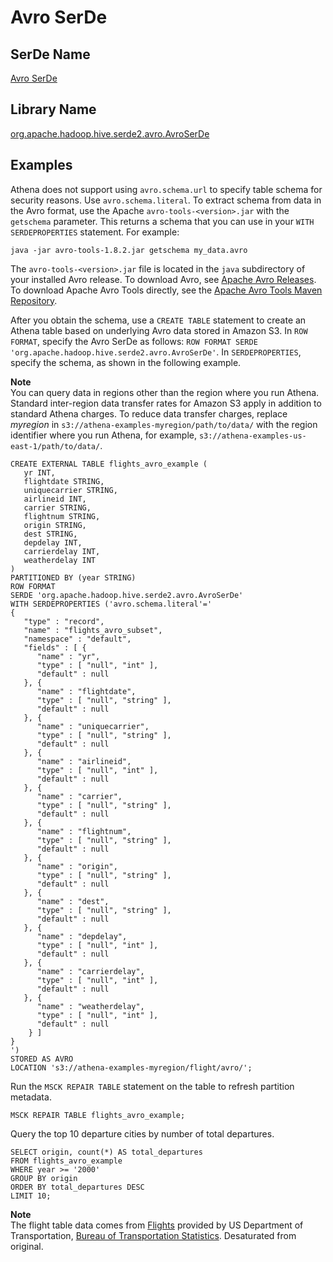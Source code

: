 # Avro SerDe<a name="avro"></a>

## SerDe Name<a name="serde-name"></a>

 [Avro SerDe](https://cwiki.apache.org/confluence/display/Hive/AvroSerDe) 

## Library Name<a name="library-name"></a>

 [org\.apache\.hadoop\.hive\.serde2\.avro\.AvroSerDe](https://cwiki.apache.org/confluence/display/Hive/AvroSerDe) 

## Examples<a name="examples"></a>

Athena does not support using `avro.schema.url` to specify table schema for security reasons\. Use `avro.schema.literal`\. To extract schema from data in the Avro format, use the Apache `avro-tools-<version>.jar` with the `getschema` parameter\. This returns a schema that you can use in your `WITH SERDEPROPERTIES` statement\. For example:

 `java -jar avro-tools-1.8.2.jar getschema my_data.avro` 

The `avro-tools-<version>.jar` file is located in the `java` subdirectory of your installed Avro release\. To download Avro, see [Apache Avro Releases](http://avro.apache.org/releases.html#Download)\. To download Apache Avro Tools directly, see the [Apache Avro Tools Maven Repository](https://mvnrepository.com/artifact/org.apache.avro/avro-tools)\.

After you obtain the schema, use a `CREATE TABLE` statement to create an Athena table based on underlying Avro data stored in Amazon S3\. In `ROW FORMAT`, specify the Avro SerDe as follows: `ROW FORMAT SERDE 'org.apache.hadoop.hive.serde2.avro.AvroSerDe'`\. In `SERDEPROPERTIES`, specify the schema, as shown in the following example\.

**Note**  
You can query data in regions other than the region where you run Athena\. Standard inter\-region data transfer rates for Amazon S3 apply in addition to standard Athena charges\. To reduce data transfer charges, replace *myregion* in `s3://athena-examples-myregion/path/to/data/` with the region identifier where you run Athena, for example, `s3://athena-examples-us-east-1/path/to/data/`\.

```
CREATE EXTERNAL TABLE flights_avro_example (
   yr INT,
   flightdate STRING,
   uniquecarrier STRING,
   airlineid INT,
   carrier STRING,
   flightnum STRING,
   origin STRING,
   dest STRING,
   depdelay INT,
   carrierdelay INT,
   weatherdelay INT
)
PARTITIONED BY (year STRING)
ROW FORMAT
SERDE 'org.apache.hadoop.hive.serde2.avro.AvroSerDe'
WITH SERDEPROPERTIES ('avro.schema.literal'='
{
   "type" : "record",
   "name" : "flights_avro_subset",
   "namespace" : "default",
   "fields" : [ {
      "name" : "yr",
      "type" : [ "null", "int" ],
      "default" : null
   }, {
      "name" : "flightdate",
      "type" : [ "null", "string" ],
      "default" : null
   }, {
      "name" : "uniquecarrier",
      "type" : [ "null", "string" ],
      "default" : null
   }, {
      "name" : "airlineid",
      "type" : [ "null", "int" ],
      "default" : null
   }, {
      "name" : "carrier",
      "type" : [ "null", "string" ],
      "default" : null
   }, {
      "name" : "flightnum",
      "type" : [ "null", "string" ],
      "default" : null
   }, {
      "name" : "origin",
      "type" : [ "null", "string" ],
      "default" : null
   }, {
      "name" : "dest",
      "type" : [ "null", "string" ],
      "default" : null
   }, {
      "name" : "depdelay",
      "type" : [ "null", "int" ],
      "default" : null
   }, {
      "name" : "carrierdelay",
      "type" : [ "null", "int" ],
      "default" : null
   }, {
      "name" : "weatherdelay",
      "type" : [ "null", "int" ],
      "default" : null
    } ]
}
')
STORED AS AVRO
LOCATION 's3://athena-examples-myregion/flight/avro/';
```

Run the `MSCK REPAIR TABLE` statement on the table to refresh partition metadata\.

```
MSCK REPAIR TABLE flights_avro_example;
```

Query the top 10 departure cities by number of total departures\.

```
SELECT origin, count(*) AS total_departures
FROM flights_avro_example
WHERE year >= '2000'
GROUP BY origin
ORDER BY total_departures DESC
LIMIT 10;
```

**Note**  
The flight table data comes from [Flights](http://www.transtats.bts.gov/DL_SelectFields.asp?Table_ID=236&amp;DB_Short_Name=On-Time) provided by US Department of Transportation, [Bureau of Transportation Statistics](http://www.transtats.bts.gov/)\. Desaturated from original\.